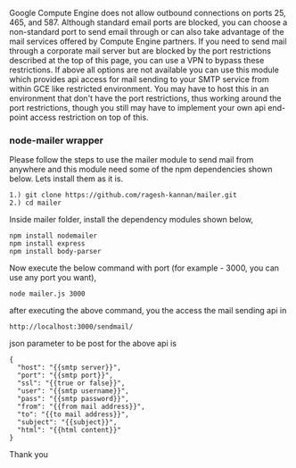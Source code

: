 Google Compute Engine does not allow outbound connections on ports 25, 465, and 587. Although standard email ports are blocked, you can choose a non-standard port to send email through or can also take advantage of the mail services offered by Compute Engine partners.  If you need to send mail through a corporate mail server but are blocked by the port restrictions described at the top of this page, you can use a VPN to bypass these restrictions.  If above all options are not available you can use this module which provides api access for mail sending to your SMTP service from within GCE like restricted environment. You may have to host this in an environment that don't have the port restrictions, thus working around the port restrictions, though you still may have to implement your own api end-point access restriction on top of this.

### node-mailer wrapper

Please follow the steps to use the mailer module to send mail from anywhere and this module need some of the npm dependencies shown below. Lets install them as it is.
```
1.) git clone https://github.com/ragesh-kannan/mailer.git
2.) cd mailer
```
Inside mailer folder, install the dependency modules shown below,
```
npm install nodemailer
npm install express
npm install body-parser
```
Now execute the below command with port (for example - 3000, you can use any port you want),
```
node mailer.js 3000
```
after executing the above command, you the access the mail sending api in 
```
http://localhost:3000/sendmail/
```

json parameter to be post for the above api is
```
{
  "host": "{{smtp server}}",
  "port": "{{smtp port}}",
  "ssl": "{{true or false}}",
  "user": "{{smtp username}}",
  "pass": "{{smtp password}}",
  "from": "{{from mail address}}",
  "to": "{{to mail address}}",
  "subject": "{{subject}}",
  "html": "{{html content}}"
}
```
Thank you
